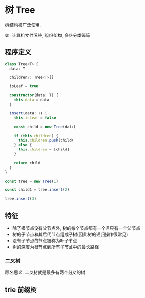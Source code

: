 # 树 Tree
树结构被广泛使用.

如: 计算机文件系统, 组织架构, 多级分类等等

## 程序定义

```ts
class Tree<T> {
  data: T

  children?: Tree<T>[]

  isLeaf = true

  constructor(data: T) {
    this.data = data
  }

  insert(data: T) {
    this.isLeaf = false

    const child = new Tree(data)

    if (this.children) {
      this.children.push(child)
    } else {
      this.children = [child]
    }

    return child
  }
}

const tree = new Tree(1)

const child1 = tree.insert(2)

tree.insert(3)
```

## 特征

- 除了根节点没有父节点外, 树的每个节点都有一个且只有一个父节点
- 树的子节点和其后代节点组成子树(因此树的递归操作很常见)
- 没有子节点的节点被称为叶子节点
- 树的深度为根节点到所有子节点中的最长路径

### 二叉树
顾名思义, 二叉树就是最多有两个分叉的树

## trie 前缀树